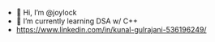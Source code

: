 - 👋 Hi, I’m @joylock
- 🌱 I’m currently learning DSA w/ C++
- https://www.linkedin.com/in/kunal-gulrajani-536196249/

<!---    
joylock/joylock is a ✨ special ✨ repository because its `README.md` (this file) appears on your GitHub profile.
You can click the Preview link to take a look at your changes.
--->
